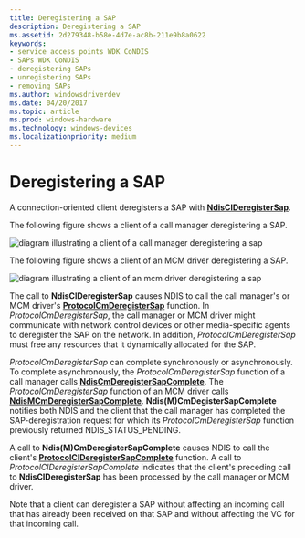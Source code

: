 ```yaml
---
title: Deregistering a SAP
description: Deregistering a SAP
ms.assetid: 2d279348-b58e-4d7e-ac8b-211e9b8a0622
keywords:
- service access points WDK CoNDIS
- SAPs WDK CoNDIS
- deregistering SAPs
- unregistering SAPs
- removing SAPs
ms.author: windowsdriverdev
ms.date: 04/20/2017
ms.topic: article
ms.prod: windows-hardware
ms.technology: windows-devices
ms.localizationpriority: medium
---
```


# Deregistering a SAP





A connection-oriented client deregisters a SAP with [**NdisClDeregisterSap**](https://msdn.microsoft.com/library/windows/hardware/ff561628).

The following figure shows a client of a call manager deregistering a SAP.

![diagram illustrating a client of a call manager deregistering a sap](images/cm-04.png)

The following figure shows a client of an MCM driver deregistering a SAP.

![diagram illustrating a client of an mcm driver deregistering a sap](images/fig1-04.png)

The call to **NdisClDeregisterSap** causes NDIS to call the call manager's or MCM driver's [**ProtocolCmDeregisterSap**](https://msdn.microsoft.com/library/windows/hardware/ff570243) function. In *ProtocolCmDeregisterSap*, the call manager or MCM driver might communicate with network control devices or other media-specific agents to deregister the SAP on the network. In addition, *ProtocolCmDeregisterSap* must free any resources that it dynamically allocated for the SAP.

*ProtocolCmDeregisterSap* can complete synchronously or asynchronously. To complete asynchronously, the *ProtocolCmDeregisterSap* function of a call manager calls [**NdisCmDeregisterSapComplete**](https://msdn.microsoft.com/library/windows/hardware/ff561659). The *ProtocolCmDeregisterSap* function of an MCM driver calls [**NdisMCmDeregisterSapComplete**](https://msdn.microsoft.com/library/windows/hardware/ff562821). **Ndis(M)CmDegisterSapComplete** notifies both NDIS and the client that the call manager has completed the SAP-deregistration request for which its *ProtocolCmDeregisterSap* function previously returned NDIS\_STATUS\_PENDING.

A call to **Ndis(M)CmDeregisterSapComplete** causes NDIS to call the client's [**ProtocolClDeregisterSapComplete**](https://msdn.microsoft.com/library/windows/hardware/ff570226) function. A call to *ProtocolClDeregisterSapComplete* indicates that the client's preceding call to **NdisClDeregisterSap** has been processed by the call manager or MCM driver.

Note that a client can deregister a SAP without affecting an incoming call that has already been received on that SAP and without affecting the VC for that incoming call.

 

 





